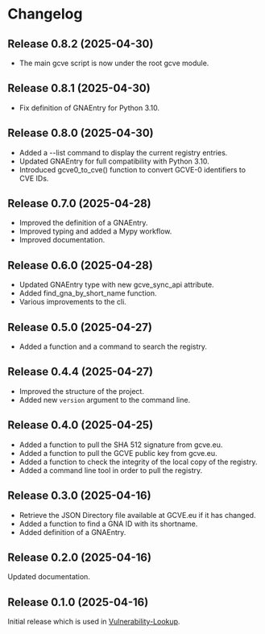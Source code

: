 # Changelog

## Release 0.8.2 (2025-04-30)

- The main gcve script is now under the root gcve module.


## Release 0.8.1 (2025-04-30)

- Fix definition of GNAEntry for Python 3.10.


## Release 0.8.0 (2025-04-30)

- Added a --list command to display the current registry entries.
- Updated GNAEntry for full compatibility with Python 3.10.
- Introduced gcve0_to_cve() function to convert GCVE-0 identifiers to CVE IDs.


## Release 0.7.0 (2025-04-28)

- Improved the definition of a GNAEntry.
- Improved typing and added a Mypy workflow.
- Improved documentation.


## Release 0.6.0 (2025-04-28)

- Updated GNAEntry type with new gcve_sync_api attribute.
- Added find_gna_by_short_name function.
- Various improvements to the cli.


## Release 0.5.0 (2025-04-27)

- Added a function and a command to search the registry.


## Release 0.4.4 (2025-04-27)

- Improved the structure of the project.
- Added new ``version`` argument to the command line.


## Release 0.4.0 (2025-04-25)

- Added a function to pull the SHA 512 signature from gcve.eu.
- Added a function to pull the GCVE public key from gcve.eu.
- Added a function to check the integrity of the local copy of the registry.
- Added a command line tool in order to pull the registry.


## Release 0.3.0 (2025-04-16)

- Retrieve the JSON Directory file available at GCVE.eu if it has changed.
- Added a function to find a GNA ID with its shortname.
- Added definition of a GNAEntry.


## Release 0.2.0 (2025-04-16)

Updated documentation.


## Release 0.1.0 (2025-04-16)

Initial release which is used in
[Vulnerability-Lookup](https://github.com/vulnerability-lookup/vulnerability-lookup).
